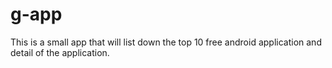 # g-app
This is a small app that will list down the top 10 free android application and detail of the application.
